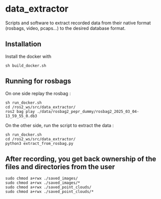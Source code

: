 # data_extractor

Scripts and software to extract recorded data from their native format (rosbags, video, pcaps...) to the desired database format.

## Installation

Install the docker with 

```
sh build_docker.sh
```

## Running for rosbags
On one side replay the rosbag :
```
sh run_docker.sh
cd /ros2_ws/src/data_extractor/
ros2 bag play ./data/rosbag2_pepr_dummy/rosbag2_2025_03_04-13_59_55_0.db3
```

On the other side, run the script to extract the data :
``` 
sh run_docker.sh
cd /ros2_ws/src/data_extractor/
python3 extract_from_rosbag.py
```

## After recording, you get back ownership of the files and directories from the user
```
sudo chmod a+rwx ./saved_images/
sudo chmod a+rwx ./saved_images/*
sudo chmod a+rwx ./saved_point_clouds/
sudo chmod a+rwx ./saved_point_clouds/*
```
